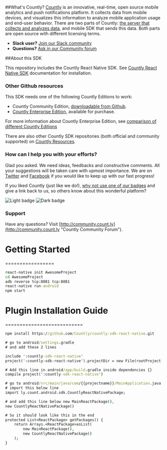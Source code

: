 
##What's Countly?
[Countly](http://count.ly) is an innovative, real-time, open source mobile analytics and push notifications platform. It collects data from mobile devices, and visualizes this information to analyze mobile application usage and end-user behavior. There are two parts of Countly: [the server that collects and analyzes data](http://github.com/countly/countly-server), and mobile SDK that sends this data. Both parts are open source with different licensing terms.

* **Slack user?** [Join our Slack community](http://slack.count.ly:3000/)
* **Questions?** [Ask in our Community forum](http://community.count.ly)

##About this SDK

This repository includes the Countly React Native SDK. See [Countly React Native SDK](http://resources.count.ly) documentation for installation.

### Other Github resources ###

This SDK needs one of the following Countly Editions to work:

* Countly Community Edition, [downloadable from Github](https://github.com/Countly/countly-server).
* [Countly Enterprise Edition](http://count.ly/product), available for purchase.

For more information about Countly Enterprise Edition, see [comparison of different Countly Editions](https://count.ly/compare/)

There are also other Countly SDK repositories (both official and community supported) on [Countly Resources](http://resources.count.ly/v1.0/docs/downloading-sdks).

### How can I help you with your efforts?
Glad you asked. We need ideas, feedbacks and constructive comments. All your suggestions will be taken care with upmost importance. We are on [Twitter](http://twitter.com/gocountly) and [Facebook](http://www.facebook.com/Countly) if you would like to keep up with our fast progress!

If you liked Countly (just like we do!), [why not use one of our badges](https://count.ly/brand-assets/) and give a link back to us, so others know about this wonderful platform?

![Light badge](https://count.ly/wp-content/uploads/2014/10/countly_badge_5.png)  ![Dark badge](https://count.ly/wp-content/uploads/2014/10/countly_badge_6.png)

### Support

Have any questions? Visit [http://community.count.ly](http://community.count.ly "Countly Community Forum").

# Getting Started
=================

```cmd
react-native init AwesomeProject
cd AwesomeProject
adb reverse tcp:8081 tcp:8081
react-native run-android
npm start
```

# Plugin Installation Guide
===========================

```cmd
npm install https://github.com/Countly/countly-sdk-react-native.git

# go to android/settings.gradle
# and add these 2 lines

include ':countly-sdk-react-native'
project(':countly-sdk-react-native').projectDir = new File(rootProject.projectDir,   './node_modules/countly-sdk-react-native/android/sdk')

# Add this line in android/app/build.gradle inside dependencies {}
compile project(':countly-sdk-react-native')

# go to android/src/main/java/com/{{projectname}}/MainApplication.java
# import this below line
import ly.count.android.sdk.CountlyReactNativePackage;

# and add this line below new MainReactPackage(),
new CountlyReactNativePackage()

# So it should look like this in the end
protected List<ReactPackage> getPackages() {
    return Arrays.<ReactPackage>asList(
        new MainReactPackage(),
        new CountlyReactNativePackage()
    );
}
```
